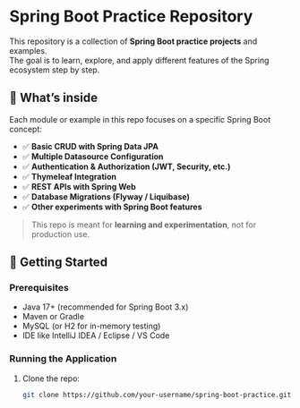 # Spring Boot Practice Repository

This repository is a collection of **Spring Boot practice projects** and examples.  
The goal is to learn, explore, and apply different features of the Spring ecosystem step by step.

## 📌 What’s inside
Each module or example in this repo focuses on a specific Spring Boot concept:

- ✅ **Basic CRUD with Spring Data JPA**
- ✅ **Multiple Datasource Configuration**
- ✅ **Authentication & Authorization (JWT, Security, etc.)**
- ✅ **Thymeleaf Integration**
- ✅ **REST APIs with Spring Web**
- ✅ **Database Migrations (Flyway / Liquibase)**
- ✅ **Other experiments with Spring Boot features**

> This repo is meant for **learning and experimentation**, not for production use.

## 🚀 Getting Started

### Prerequisites
- Java 17+ (recommended for Spring Boot 3.x)
- Maven or Gradle
- MySQL (or H2 for in-memory testing)
- IDE like IntelliJ IDEA / Eclipse / VS Code

### Running the Application
1. Clone the repo:
   ```bash
   git clone https://github.com/your-username/spring-boot-practice.git
